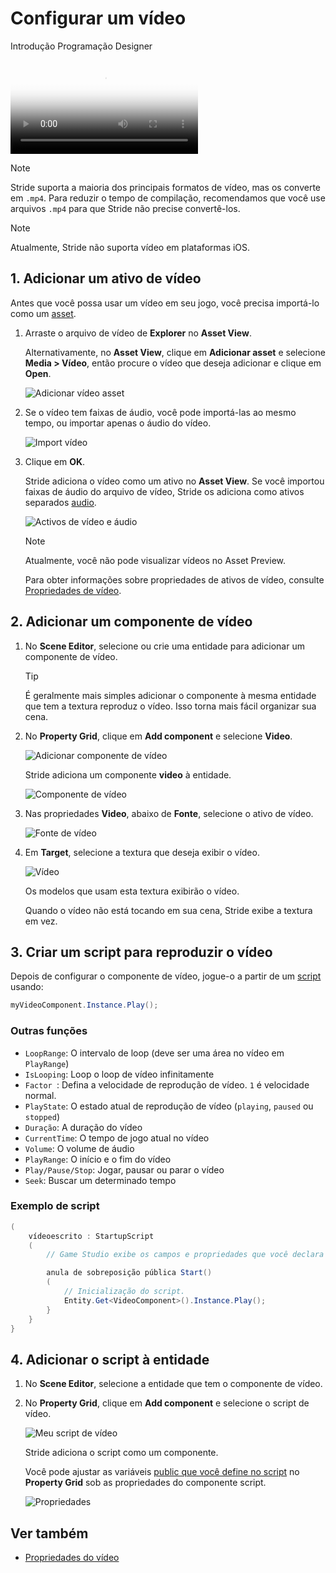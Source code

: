 # Configurar um vídeo

<span class="badge text-bg-primary">Introdução</span>
<span class="badge text-bg-success">Programação</span>
<span class="badge text-bg-success">Designer</span>

<p>
<video autoplay loop class="responsive-video" poster="media/video-thumbnail.jpg">
   <source src="media/video-in-game.mp4" type="video/mp4">
</video>
</p>

> [!Note]
> Stride suporta a maioria dos principais formatos de vídeo, mas os converte em `.mp4`. Para reduzir o tempo de compilação, recomendamos que você use arquivos `.mp4` para que Stride não precise convertê-los.

> [!Note]
> Atualmente, Stride não suporta vídeo em plataformas iOS.

## 1. Adicionar um ativo de vídeo

Antes que você possa usar um vídeo em seu jogo, você precisa importá-lo como um [asset](../game-studio/assets.md).

1. Arraste o arquivo de vídeo de **Explorer** no **Asset View**.

   Alternativamente, no **Asset View**, clique em **Adicionar asset** e selecione **Media > Vídeo**, então procure o vídeo que deseja adicionar e clique em **Open**.

   ![ Adicionar vídeo asset](media/add-video-asset.png)

2. Se o vídeo tem faixas de áudio, você pode importá-las ao mesmo tempo, ou importar apenas o áudio do vídeo.

   ![Import vídeo](media/import-from-video.png)

3. Clique em **OK**.

   Stride adiciona o vídeo como um ativo no **Asset View**. Se você importou faixas de áudio do arquivo de vídeo, Stride os adiciona como ativos separados [audio](../audio/index.md).

   ![ Activos de vídeo e áudio](media/video-and-audio-assets.png)

   > [!Note]
   > Atualmente, você não pode visualizar vídeos no Asset Preview.

   Para obter informações sobre propriedades de ativos de vídeo, consulte [ Propriedades de vídeo](video-properties.md).

## 2. Adicionar um componente de vídeo

1. No **Scene Editor**, selecione ou crie uma entidade para adicionar um componente de vídeo.

   > [!Tip]
   > É geralmente mais simples adicionar o componente à mesma entidade que tem a textura reproduz o vídeo. Isso torna mais fácil organizar sua cena.

2. No **Property Grid**, clique em **Add component** e selecione **Video**.

   ![ Adicionar componente de vídeo](media/add-component.png)

   Stride adiciona um componente **video** à entidade.

   ![ Componente de vídeo](media/video-component.png)

3. Nas propriedades **Video**, abaixo de **Fonte**, selecione o ativo de vídeo.

   ![ Fonte de vídeo ](media/video-source.png)

4. Em **Target**, selecione a textura que deseja exibir o vídeo.

   ![Vídeo ](media/video-target.png)

   Os modelos que usam esta textura exibirão o vídeo.

   Quando o vídeo não está tocando em sua cena, Stride exibe a textura em vez.

## 3. Criar um script para reproduzir o vídeo

Depois de configurar o componente de vídeo, jogue-o a partir de um [script](../scripts/index.md) usando:

```cs
myVideoComponent.Instance.Play();
```

### Outras funções

* `LoopRange`: O intervalo de loop (deve ser uma área no vídeo em `PlayRange`)
* `IsLooping`: Loop o loop de vídeo infinitamente
* `Factor `: Defina a velocidade de reprodução de vídeo. `1` é velocidade normal.
* `PlayState`: O estado atual de reprodução de vídeo (`playing`, `paused` ou `stopped`)
* `Duração`: A duração do vídeo
* `CurrentTime`: O tempo de jogo atual no vídeo
* `Volume`: O volume de áudio
* `PlayRange`: O início e o fim do vídeo
* `Play/Pause/Stop`: Jogar, pausar ou parar o vídeo
* `Seek`: Buscar um determinado tempo

### Exemplo de script

```cs
(
    vídeoescrito : StartupScript
    (
        // Game Studio exibe os campos e propriedades que você declara neste script

        anula de sobreposição pública Start()
        (
            // Inicialização do script.
            Entity.Get<VideoComponent>().Instance.Play();
        }
    }
}
```

## 4. Adicionar o script à entidade

1. No **Scene Editor**, selecione a entidade que tem o componente de vídeo.

2. No **Property Grid**, clique em **Add component** e selecione o script de vídeo.

   ![ Meu script de vídeo](media/add-video-script.png)

   Stride adiciona o script como um componente.

   Você pode ajustar as variáveis [public que você define no script](../scripts/public-properties-and-fields.md) no **Property Grid** sob as propriedades do componente script.

   ![Propriedades ](media/video-script-properties.png)

## Ver também

* [Propriedades do vídeo](video-properties.md)